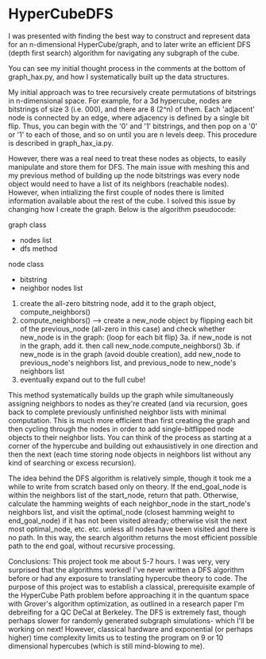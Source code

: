 # HyperCubeDFS

I was presented with finding the best way to construct and represent data for an n-dimensional HyperCube/graph, and to later write an efficient DFS (depth first search) algorithm for navigating any subgraph of the cube. 

You can see my initial thought process in the comments at the bottom of graph_hax.py, and how I systematically built up the data structures.

My initial approach was to tree recursively create permutations of bitstrings in n-dimensional space. For example, for a 3d hypercube, nodes are bitstrings of size 3 (i.e. 000), and there are 8 (2^n) of them. Each 'adjacent' node is connected by an edge, where adjacency is defined by a single bit flip. Thus, you can begin with the '0' and '1' bitstrings, and then pop on a '0' or '1' to each of those, and so on until you are n levels deep. This procedure is described in graph_hax_ia.py.

However, there was a real need to treat these nodes as objects, to easily manipulate and store them for DFS. The main issue with meshing this and my previous method of building up the node bitstrings was every node object would need to have a list of its neighbors (reachable nodes). However, when intializing the first couple of nodes there is limited information available about the rest of the cube. I solved this issue by changing how I create the graph. Below is the algorithm pseudocode:

graph class
- nodes list
- dfs method

node class
- bitstring
- neighbor nodes list

1. create the all-zero bitstring node, add it to the graph object, compute_neighbors()
2. compute_neighbors() --> create a new_node object by flipping each bit of the previous_node (all-zero in this case) and check whether new_node is in the graph: {loop for each bit flip}
   3a. if new_node is not in the graph, add it. then call new_node.compute_neighbors()
   3b. if new_node is in the graph (avoid double creation), add new_node to previous_node's neighbors list, and previous_node to new_node's neighbors list
4. eventually expand out to the full cube!

This method systematically builds up the graph while simultaneously assigning neighbors to nodes as they're created (and via recursion, goes back to complete previously unfinished neighbor lists with minimal computation. This is much more efficient than first creating the graph and then cycling through the nodes in order to add single-bitflipped node objects to their neighbor lists. You can think of the process as starting at a corner of the hypercube and building out exhausistively in one direction and then the next (each time storing node objects in neighbors list without any kind of searching or excess recursion).

The idea behind the DFS algorithm is relatively simple, though it took me a while to write from scratch based only on theory. If the end_goal_node is within the neighbors list of the start_node, return that path. Otherwise, calculate the hamming weights of each neighbor_node in the start_node's neighbors list, and visit the optimal_node (closest hamming weight to end_goal_node) if it has not been visited already; otherwise visit the next most optimal_node, etc. etc. unless all nodes have been visited and there is no path. In this way, the search algorithm returns the most efficient possible path to the end goal, without recursive processing.

Conclusions:
This project took me about 5-7 hours. I was very, very surprised that the algorithms worked! I've never written a DFS algorithm before or had any exposure to translating hypercube theory to code. The purpose of this project was to establish a classical, prerequisite example of the HyperCube Path problem before approaching it in the quantum space with Grover's algorithm optimization, as outlined in a research paper I'm debreifing for a QC DeCal at Berkeley. The DFS is extremely fast, though perhaps slower for randomly generated subgraph simulations- which I'll be working on next! However, classical hardware and exponential (or perhaps higher) time complexity limits us to testing the program on 9 or 10 dimensional hypercubes (which is still mind-blowing to me).


